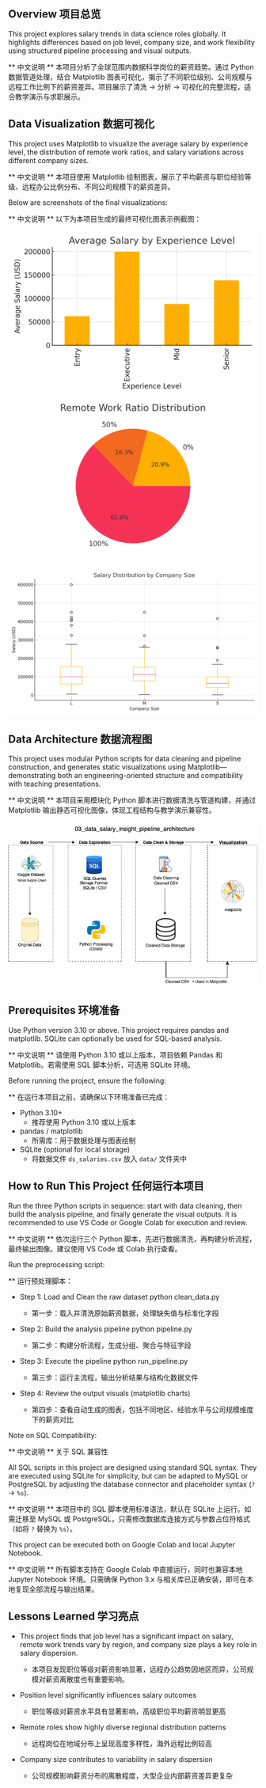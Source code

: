 ## Overview 项目总览
This project explores salary trends in data science roles globally. It highlights differences based on job level, company size, and work flexibility using structured pipeline processing and visual outputs.

** 中文说明 ** 本项目分析了全球范围内数据科学岗位的薪资趋势。通过 Python 数据管道处理，结合 Matplotlib 图表可视化，揭示了不同职位级别、公司规模与远程工作比例下的薪资差异。项目展示了清洗 → 分析 → 可视化的完整流程，适合教学演示与求职展示。

## Data Visualization 数据可视化

This project uses Matplotlib to visualize the average salary by experience level, the distribution of remote work ratios, and salary variations across different company sizes.

** 中文说明 ** 本项目使用 Matplotlib 绘制图表，展示了平均薪资与职位经验等级、远程办公比例分布、不同公司规模下的薪资差异。

Below are screenshots of the final visualizations:  

** 中文说明 ** 以下为本项目生成的最终可视化图表示例截图：

![matplotlib dashboard image](chart1_average_salary_by_experience_level.png)
![matplotlib dashboard image](chart2_remote_work_ratio_distribution.png)
![matplotlib dashboard image](chart3_salary_distribution_by_company_size.png)

## Data Architecture 数据流程图

This project uses modular Python scripts for data cleaning and pipeline construction, and generates static visualizations using Matplotlib—demonstrating both an engineering-oriented structure and compatibility with teaching presentations.

** 中文说明 ** 本项目采用模块化 Python 脚本进行数据清洗与管道构建，并通过 Matplotlib 输出静态可视化图像，体现工程结构与教学演示兼容性。

![Data Architecture](data_salary_insight_pipeline_architecture.png)

## Prerequisites 环境准备

Use Python version 3.10 or above. This project requires pandas and matplotlib. SQLite can optionally be used for SQL-based analysis.

** 中文说明 ** 请使用 Python 3.10 或以上版本，项目依赖 Pandas 和 Matplotlib。若需使用 SQL 脚本分析，可选用 SQLite 环境。

Before running the project, ensure the following:

** 在运行本项目之前，请确保以下环境准备已完成：

- Python 3.10+
  * 推荐使用 Python 3.10 或以上版本 
- pandas / matplotlib
  * 所需库：用于数据处理与图表绘制
- SQLite (optional for local storage)
  * 将数据文件 `ds_salaries.csv` 放入 `data/` 文件夹中
    
## How to Run This Project 任何运行本项目

Run the three Python scripts in sequence: start with data cleaning, then build the analysis pipeline, and finally generate the visual outputs. It is recommended to use VS Code or Google Colab for execution and review.

** 中文说明 ** 依次运行三个 Python 脚本，先进行数据清洗，再构建分析流程，最终输出图像。建议使用 VS Code 或 Colab 执行查看。

Run the preprocessing script:

** 运行预处理脚本：
  
 - Step 1: Load and Clean the raw dataset
 python clean_data.py
   * 第一步：载入并清洗原始薪资数据，处理缺失值与标准化字段

 - Step 2: Build the analysis pipeline
 python pipeline.py
   * 第二步：构建分析流程，生成分组、聚合与特征字段
    
 - Step 3: Execute the pipeline
 python run_pipeline.py
   * 第三步：运行主流程，输出分析结果与结构化数据文件
    
 - Step 4: Review the output visuals (matplotlib charts)
   * 第四步：查看自动生成的图表，包括不同地区、经验水平与公司规模维度下的薪资对比
    
Note on SQL Compatibility:

** 中文说明 ** 关于 SQL 兼容性

All SQL scripts in this project are designed using standard SQL syntax. They are executed using SQLite for simplicity, but can be adapted to MySQL or PostgreSQL by adjusting the database connector and placeholder syntax (`?` → `%s`).
  
** 中文说明 ** 本项目中的 SQL 脚本使用标准语法，默认在 SQLite 上运行。如需迁移至 MySQL 或 PostgreSQL，只需修改数据库连接方式与参数占位符格式（如将 `?` 替换为 `%s`）。

This project can be executed both on Google Colab and local Jupyter Notebook.

** 中文说明 ** 所有脚本支持在 Google Colab 中直接运行，同时也兼容本地 Jupyter Notebook 环境。只需确保 Python 3.x 与相关库已正确安装，即可在本地复现全部流程与输出结果。

## Lessons Learned 学习亮点

- This project finds that job level has a significant impact on salary, remote work trends vary by region, and company size plays a key role in salary dispersion.
  * 本项目发现职位等级对薪资影响显著，远程办公趋势因地区而异，公司规模对薪资离散度也有重要影响。

- Position level significantly influences salary outcomes
  * 职位等级对薪资水平具有显著影响，高级职位平均薪资明显更高

- Remote roles show highly diverse regional distribution patterns
  * 远程岗位在地域分布上呈现高度多样性，海外远程比例较高  

- Company size contributes to variability in salary dispersion
  * 公司规模影响薪资分布的离散程度，大型企业内部薪资差异更复杂
